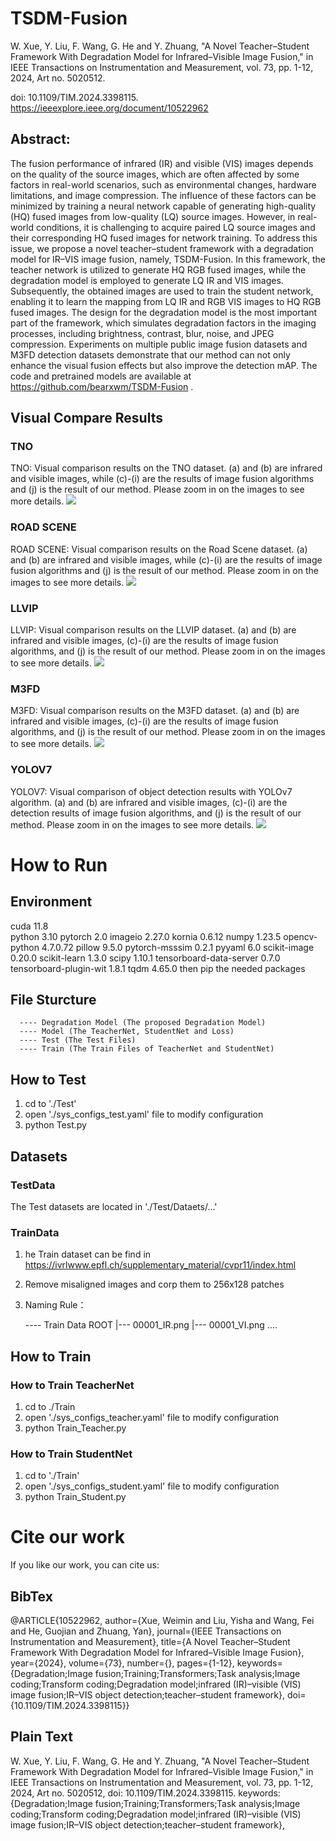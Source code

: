 # TSDM-Fusion
W. Xue, Y. Liu, F. Wang, G. He and Y. Zhuang, "A Novel Teacher–Student Framework With Degradation Model for Infrared–Visible Image Fusion," in IEEE Transactions on Instrumentation and Measurement, vol. 73, pp. 1-12, 2024, Art no. 5020512.

doi: 10.1109/TIM.2024.3398115.
https://ieeexplore.ieee.org/document/10522962

## Abstract:
The fusion performance of infrared (IR) and visible (VIS) images depends on the quality of the source images, which are often affected by some factors in real-world scenarios, such as environmental changes, hardware limitations, and image compression. The influence of these factors can be minimized by training a neural network capable of generating high-quality (HQ) fused images from low-quality (LQ) source images. However, in real-world conditions, it is challenging to acquire paired LQ source images and their corresponding HQ fused images for network training. To address this issue, we propose a novel teacher–student framework with a degradation model for IR–VIS image fusion, namely, TSDM-Fusion. In this framework, the teacher network is utilized to generate HQ RGB fused images, while the degradation model is employed to generate LQ IR and VIS images. Subsequently, the obtained images are used to train the student network, enabling it to learn the mapping from LQ IR and RGB VIS images to HQ RGB fused images. The design for the degradation model is the most important part of the framework, which simulates degradation factors in the imaging processes, including brightness, contrast, blur, noise, and JPEG compression. Experiments on multiple public image fusion datasets and M3FD detection datasets demonstrate that our method can not only enhance the visual fusion effects but also improve the detection mAP. The code and pretrained models are available at https://github.com/bearxwm/TSDM-Fusion .

## Visual Compare Results
### TNO
TNO: Visual comparison results on the TNO dataset. (a) and (b) are infrared and visible images, while (c)-(i) are the results of image fusion algorithms and (j) is the result of our method. Please zoom in on the images to see more details. ![](./ComparedImages/TNO.png)
### ROAD SCENE
ROAD SCENE: Visual comparison results on the Road Scene dataset. (a) and (b) are infrared and visible images, while (c)-(i) are the results of image fusion algorithms and (j) is the result of our method. Please zoom in on the images to see more details. ![](./ComparedImages/ROAD.png)
### LLVIP
LLVIP: Visual comparison results on the LLVIP dataset. (a) and (b) are infrared and visible images, (c)-(i) are the results of image fusion algorithms, and (j) is the result of our method. Please zoom in on the images to see more details. ![](./ComparedImages/LLVIP.png) 
### M3FD
M3FD: Visual comparison results on the M3FD dataset. (a) and (b) are infrared and visible images, (c)-(i) are the results of image fusion algorithms, and (j) is the result of our method. Please zoom in on the images to see more details. ![](./ComparedImages/M3FD.png)
### YOLOV7
YOLOV7: Visual comparison of object detection results with YOLOv7 algorithm. (a) and (b) are infrared and visible images, (c)-(i) are the detection results of image fusion algorithms, and (j) is the result of our method. Please zoom in on the images to see more details. ![](./ComparedImages/YOLOV7.png)

# How to Run
## Environment
cuda	                    11.8	
python	                  3.10
pytorch	                  2.0
imageio                   2.27.0
kornia                    0.6.12
numpy                     1.23.5
opencv-python             4.7.0.72
pillow                    9.5.0
pytorch-msssim            0.2.1
pyyaml                    6.0
scikit-image              0.20.0
scikit-learn              1.3.0
scipy                     1.10.1
tensorboard-data-server   0.7.0
tensorboard-plugin-wit    1.8.1
tqdm                      4.65.0 
then pip the needed packages

## File Sturcture
      ---- Degradation Model (The proposed Degradation Model)
      ---- Model (The TeacherNet, StudentNet and Loss)
      ---- Test (The Test Files)
      ---- Train (The Train Files of TeacherNet and StudentNet)

## How to Test
1. cd to './Test'
2. open './sys_configs_test.yaml' file to modify configuration
3. python Test.py

## Datasets
### TestData
The Test datasets are located in './Test/Dataets/...'
### TrainData
1. he Train dataset can be find in https://ivrlwww.epfl.ch/supplementary_material/cvpr11/index.html
2. Remove misaligned images and corp them to 256x128 patches
3. Naming Rule：

      ---- Train Data ROOT
          |--- 00001_IR.png
          |--- 00001_VI.png
              ....

## How to Train
### How to Train TeacherNet
1. cd to ./Train
2. open './sys_configs_teacher.yaml' file to modify configuration
3. python Train_Teacher.py

### How to Train StudentNet
1. cd to './Train'
2. open './sys_configs_student.yaml' file to modify configuration
3. python Train_Student.py


# Cite our work
If you like our work, you can cite us:

## BibTex
@ARTICLE{10522962,
  author={Xue, Weimin and Liu, Yisha and Wang, Fei and He, Guojian and Zhuang, Yan},
  journal={IEEE Transactions on Instrumentation and Measurement}, 
  title={A Novel Teacher–Student Framework With Degradation Model for Infrared–Visible Image Fusion}, 
  year={2024},
  volume={73},
  number={},
  pages={1-12},
  keywords={Degradation;Image fusion;Training;Transformers;Task analysis;Image coding;Transform coding;Degradation model;infrared (IR)–visible (VIS) image fusion;IR–VIS object detection;teacher–student framework},
  doi={10.1109/TIM.2024.3398115}}
  
## Plain Text
W. Xue, Y. Liu, F. Wang, G. He and Y. Zhuang, "A Novel Teacher–Student Framework With Degradation Model for Infrared–Visible Image Fusion," in IEEE Transactions on Instrumentation and Measurement, vol. 73, pp. 1-12, 2024, Art no. 5020512, doi: 10.1109/TIM.2024.3398115.
keywords: {Degradation;Image fusion;Training;Transformers;Task analysis;Image coding;Transform coding;Degradation model;infrared (IR)–visible (VIS) image fusion;IR–VIS object detection;teacher–student framework},





